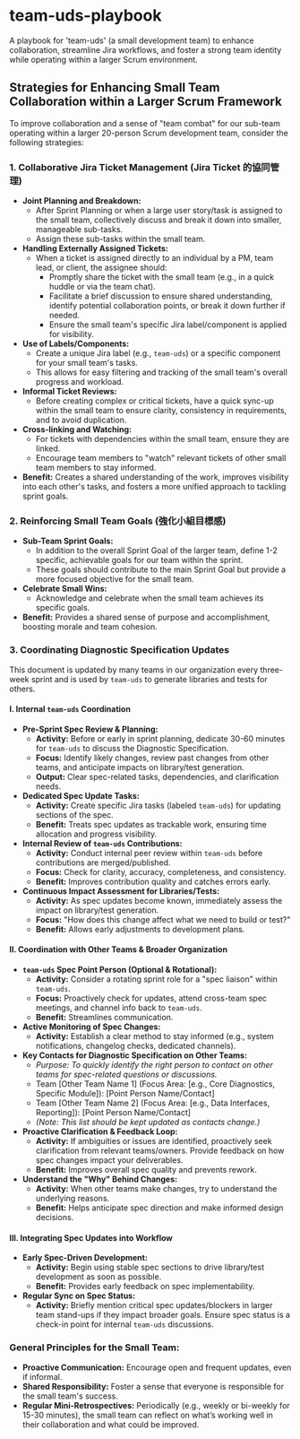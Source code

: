 # team-uds-playbook

A playbook for 'team-uds' (a small development team) to enhance collaboration, streamline Jira workflows, and foster a strong team identity while operating within a larger Scrum environment.

## Strategies for Enhancing Small Team Collaboration within a Larger Scrum Framework

To improve collaboration and a sense of "team combat" for our sub-team operating within a larger 20-person Scrum development team, consider the following strategies:

### 1. Collaborative Jira Ticket Management (Jira Ticket 的協同管理)
- **Joint Planning and Breakdown:**
    - After Sprint Planning or when a large user story/task is assigned to the small team, collectively discuss and break it down into smaller, manageable sub-tasks.
    - Assign these sub-tasks within the small team.
- **Handling Externally Assigned Tickets:**
    - When a ticket is assigned directly to an individual by a PM, team lead, or client, the assignee should:
        - Promptly share the ticket with the small team (e.g., in a quick huddle or via the team chat).
        - Facilitate a brief discussion to ensure shared understanding, identify potential collaboration points, or break it down further if needed.
        - Ensure the small team's specific Jira label/component is applied for visibility.
- **Use of Labels/Components:**
    - Create a unique Jira label (e.g., `team-uds`) or a specific component for your small team's tasks.
    - This allows for easy filtering and tracking of the small team's overall progress and workload.
- **Informal Ticket Reviews:**
    - Before creating complex or critical tickets, have a quick sync-up within the small team to ensure clarity, consistency in requirements, and to avoid duplication.
- **Cross-linking and Watching:**
    - For tickets with dependencies within the small team, ensure they are linked.
    - Encourage team members to "watch" relevant tickets of other small team members to stay informed.
- **Benefit:** Creates a shared understanding of the work, improves visibility into each other's tasks, and fosters a more unified approach to tackling sprint goals.

### 2. Reinforcing Small Team Goals (強化小組目標感)
- **Sub-Team Sprint Goals:**
    - In addition to the overall Sprint Goal of the larger team, define 1-2 specific, achievable goals for our team within the sprint.
    - These goals should contribute to the main Sprint Goal but provide a more focused objective for the small team.
- **Celebrate Small Wins:**
    - Acknowledge and celebrate when the small team achieves its specific goals.
- **Benefit:** Provides a shared sense of purpose and accomplishment, boosting morale and team cohesion.

### 3. Coordinating Diagnostic Specification Updates
This document is updated by many teams in our organization every three-week sprint and is used by `team-uds` to generate libraries and tests for others.

#### I. Internal `team-uds` Coordination
- **Pre-Sprint Spec Review & Planning:**
    - **Activity:** Before or early in sprint planning, dedicate 30-60 minutes for `team-uds` to discuss the Diagnostic Specification.
    - **Focus:** Identify likely changes, review past changes from other teams, and anticipate impacts on library/test generation.
    - **Output:** Clear spec-related tasks, dependencies, and clarification needs.
- **Dedicated Spec Update Tasks:**
    - **Activity:** Create specific Jira tasks (labeled `team-uds`) for updating sections of the spec.
    - **Benefit:** Treats spec updates as trackable work, ensuring time allocation and progress visibility.
- **Internal Review of `team-uds` Contributions:**
    - **Activity:** Conduct internal peer review within `team-uds` before contributions are merged/published.
    - **Focus:** Check for clarity, accuracy, completeness, and consistency.
    - **Benefit:** Improves contribution quality and catches errors early.
- **Continuous Impact Assessment for Libraries/Tests:**
    - **Activity:** As spec updates become known, immediately assess the impact on library/test generation.
    - **Focus:** "How does this change affect what we need to build or test?"
    - **Benefit:** Allows early adjustments to development plans.

#### II. Coordination with Other Teams & Broader Organization
- **`team-uds` Spec Point Person (Optional & Rotational):**
    - **Activity:** Consider a rotating sprint role for a "spec liaison" within `team-uds`.
    - **Focus:** Proactively check for updates, attend cross-team spec meetings, and channel info back to `team-uds`.
    - **Benefit:** Streamlines communication.
- **Active Monitoring of Spec Changes:**
    - **Activity:** Establish a clear method to stay informed (e.g., system notifications, changelog checks, dedicated channels).
- **Key Contacts for Diagnostic Specification on Other Teams:**
    - *Purpose: To quickly identify the right person to contact on other teams for spec-related questions or discussions.*
    - Team [Other Team Name 1] (Focus Area: [e.g., Core Diagnostics, Specific Module]): [Point Person Name/Contact]
    - Team [Other Team Name 2] (Focus Area: [e.g., Data Interfaces, Reporting]): [Point Person Name/Contact]
    - *(Note: This list should be kept updated as contacts change.)*
- **Proactive Clarification & Feedback Loop:**
    - **Activity:** If ambiguities or issues are identified, proactively seek clarification from relevant teams/owners. Provide feedback on how spec changes impact your deliverables.
    - **Benefit:** Improves overall spec quality and prevents rework.
- **Understand the "Why" Behind Changes:**
    - **Activity:** When other teams make changes, try to understand the underlying reasons.
    - **Benefit:** Helps anticipate spec direction and make informed design decisions.

#### III. Integrating Spec Updates into Workflow
- **Early Spec-Driven Development:**
    - **Activity:** Begin using stable spec sections to drive library/test development as soon as possible.
    - **Benefit:** Provides early feedback on spec implementability.
- **Regular Sync on Spec Status:**
    - **Activity:** Briefly mention critical spec updates/blockers in larger team stand-ups if they impact broader goals. Ensure spec status is a check-in point for internal `team-uds` discussions.

### General Principles for the Small Team:
- **Proactive Communication:** Encourage open and frequent updates, even if informal.
- **Shared Responsibility:** Foster a sense that everyone is responsible for the small team's success.
- **Regular Mini-Retrospectives:** Periodically (e.g., weekly or bi-weekly for 15-30 minutes), the small team can reflect on what’s working well in their collaboration and what could be improved.
